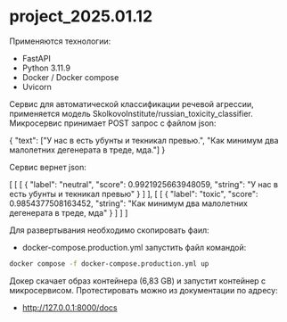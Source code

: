 # project_2025.01.12
Применяются технологии: 
- FastAPI
- Python 3.11.9
- Docker / Docker compose
- Uvicorn

Сервис для автоматической классификации речевой агрессии, применяется модель SkolkovoInstitute/russian_toxicity_classifier. 
Микросервис принимает POST запрос с файлом json:

{
  "text": ["У нас в есть убунты и текникал превью.",
    	"Как минимум два малолетних дегенерата в треде, мда."]
}

Сервис вернет json:

[
    [
        [
            {
                "label": "neutral",
                "score": 0.9921925663948059,
                "string": "У нас в есть убунты и текникал превью"
            }
        ]
    ],
    [
        [
            {
                "label": "toxic",
                "score": 0.9854377508163452,
                "string": "Как минимум два малолетних дегенерата в треде, мда"
            }
        ]
    ]
]


Для развертывания необходимо скопировать фаил:
- docker-compose.production.yml
запустить файл командой:
```sh
docker compose -f docker-compose.production.yml up
```
Докер скачает образ контейнера (6,83 GB) и запустит контейнер с микросервисом.
Протестировать можно из документации по адресу:
- http://127.0.0.1:8000/docs


